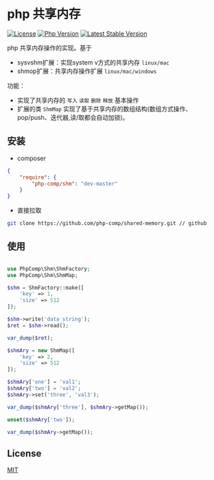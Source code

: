 # php 共享内存

[![License](https://img.shields.io/packagist/l/php-comp/shm.svg?style=flat-square)](LICENSE)
[![Php Version](https://img.shields.io/badge/php-%3E=7.0-brightgreen.svg?maxAge=2592000)](https://packagist.org/packages/php-comp/shm)
[![Latest Stable Version](http://img.shields.io/packagist/v/php-comp/shm.svg)](https://packagist.org/packages/php-comp/shm)

php 共享内存操作的实现。基于 

- sysvshm扩展：实现system v方式的共享内存 `linux/mac`
- shmop扩展：共享内存操作扩展 `linux/mac/windows`

功能：

- 实现了共享内存的 `写入` `读取` `删除` `释放` 基本操作
- 扩展的类 `ShmMap` 实现了基于共享内存的数组结构(数组方式操作、pop/push、迭代器,读/取都会自动加锁)。

## 安装

- composer

```json
{
    "require": {
        "php-comp/shm": "dev-master"
    }
}
```

- 直接拉取

```bash
git clone https://github.com/php-comp/shared-memory.git // github
```

## 使用

```php

use PhpComp\Shm\ShmFactory;
use PhpComp\Shm\ShmMap;

$shm = ShmFactory::make([
    'key' => 1,
    'size' => 512
]);

$shm->write('data string');
$ret = $shm->read();

var_dump($ret);

$shmAry = new ShmMap([
    'key' => 2,
    'size' => 512
]);

$shmAry['one'] = 'val1';
$shmAry['two'] = 'val2';
$shmAry->set('three', 'val3');

var_dump($shmAry['three'], $shmAry->getMap());

unset($shmAry['two']);

var_dump($shmAry->getMap());
```

## License

[MIT](LICENSE)

